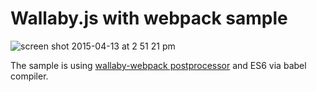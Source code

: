# Wallaby.js with webpack sample

![screen shot 2015-04-13 at 2 51 21 pm](https://cloud.githubusercontent.com/assets/979966/7109975/97b2371a-e1ec-11e4-948e-28af9907f7dd.png)

The sample is using [wallaby-webpack postprocessor](https://github.com/jeffling/wallaby-webpack) and ES6 via babel compiler.
